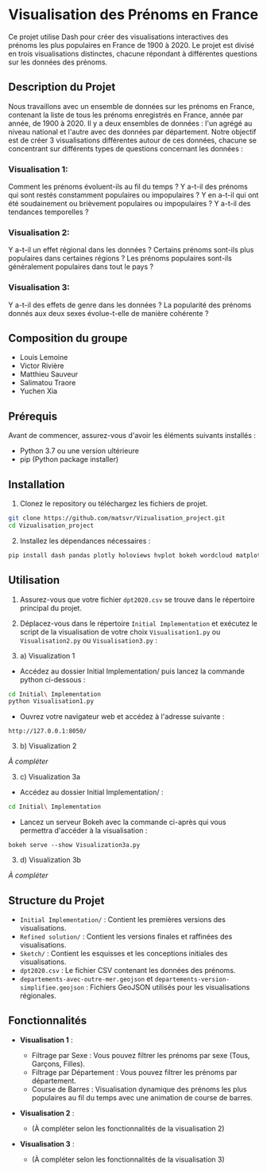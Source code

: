 # Visualisation des Prénoms en France

Ce projet utilise Dash pour créer des visualisations interactives des prénoms les plus populaires en France de 1900 à 2020. Le projet est divisé en trois visualisations distinctes, chacune répondant à différentes questions sur les données des prénoms.

## Description du Projet

Nous travaillons avec un ensemble de données sur les prénoms en France, contenant la liste de tous les prénoms enregistrés en France, année par année, de 1900 à 2020. Il y a deux ensembles de données : l'un agrégé au niveau national et l'autre avec des données par département. Notre objectif est de créer 3 visualisations différentes autour de ces données, chacune se concentrant sur différents types de questions concernant les données :

### Visualisation 1: 
Comment les prénoms évoluent-ils au fil du temps ? Y a-t-il des prénoms qui sont restés constamment populaires ou impopulaires ? Y en a-t-il qui ont été soudainement ou brièvement populaires ou impopulaires ? Y a-t-il des tendances temporelles ?

### Visualisation 2:
Y a-t-il un effet régional dans les données ? Certains prénoms sont-ils plus populaires dans certaines régions ? Les prénoms populaires sont-ils généralement populaires dans tout le pays ?

### Visualisation 3:
Y a-t-il des effets de genre dans les données ? La popularité des prénoms donnés aux deux sexes évolue-t-elle de manière cohérente ?

## Composition du groupe

- Louis Lemoine
- Victor Rivière
- Matthieu Sauveur
- Salimatou Traore
- Yuchen Xia

## Prérequis

Avant de commencer, assurez-vous d'avoir les éléments suivants installés :

- Python 3.7 ou une version ultérieure
- pip (Python package installer)

## Installation

1. Clonez le repository ou téléchargez les fichiers de projet.

```bash
git clone https://github.com/matsvr/Vizualisation_project.git
cd Vizualisation_project
```

2. Installez les dépendances nécessaires :

```bash
pip install dash pandas plotly holoviews hvplot bokeh wordcloud matplotlib
```

## Utilisation

1. Assurez-vous que votre fichier `dpt2020.csv` se trouve dans le répertoire principal du projet.

2. Déplacez-vous dans le répertoire `Initial Implementation` et exécutez le script de la visualisation de votre choix `Visualisation1.py` ou `Visualisation2.py` ou `Visualisation3.py` :

3. a) Visualization 1

- Accédez au dossier Initial Implementation/ puis lancez la commande python ci-dessous :
  
```bash
cd Initial\ Implementation
python Visualisation1.py
```

- Ouvrez votre navigateur web et accédez à l'adresse suivante :

```
http://127.0.0.1:8050/
```

3. b) Visualization 2

*À compléter*

3. c) Visualization 3a

- Accédez au dossier Initial Implementation/ :
  
```bash
cd Initial\ Implementation
```
- Lancez un serveur Bokeh avec la commande ci-après qui vous permettra d'accéder à la visualisation :

```
bokeh serve --show Visualization3a.py
```

3. d) Visualization 3b

*À compléter*

## Structure du Projet

- `Initial Implementation/` : Contient les premières versions des visualisations.
- `Refined solution/` : Contient les versions finales et raffinées des visualisations.
- `Sketch/` : Contient les esquisses et les conceptions initiales des visualisations.
- `dpt2020.csv` : Le fichier CSV contenant les données des prénoms.
- `departements-avec-outre-mer.geojson` et `departements-version-simplifiee.geojson` : Fichiers GeoJSON utilisés pour les visualisations régionales.

## Fonctionnalités

- **Visualisation 1** : 
  - Filtrage par Sexe : Vous pouvez filtrer les prénoms par sexe (Tous, Garçons, Filles).
  - Filtrage par Département : Vous pouvez filtrer les prénoms par département.
  - Course de Barres : Visualisation dynamique des prénoms les plus populaires au fil du temps avec une animation de course de barres.
  
- **Visualisation 2** : 
  - (À compléter selon les fonctionnalités de la visualisation 2)
  
- **Visualisation 3** : 
  - (À compléter selon les fonctionnalités de la visualisation 3)
